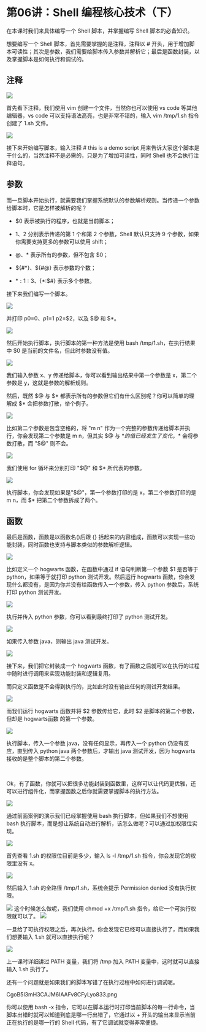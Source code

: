 # 第06讲：Shell 编程核心技术（下）

在本课时我们来具体编写一个 Shell 脚本，并掌握编写 Shell 脚本的必备知识。

想要编写一个 Shell 脚本，首先需要掌握的是注释，注释以 # 开头，用于增加脚本可读性；其次是参数，我们需要给脚本传入参数并解析它；最后是函数封装，以及掌握脚本是如何执行和调试的。

## 注释

![](/static/image/CgotOV3mHmOAVwNqAAB4Dtu9NTs336.png)

首先看下注释，我们使用 vim 创建一个文件，当然你也可以使用 vs code 等其他编辑器，vs code 可以支持语法高亮，也是非常不错的，输入 vim /tmp/1.sh 指令创建了 1.sh 文件。 

![](/static/image/CgotOV3mHnGAcmsMAAB09eOs0V8120.png)

接下来开始编写脚本，输入注释 # this is a demo script 用来告诉大家这个脚本是干什么的，当然注释不是必需的，只是为了增加可读性，同时 Shell 也不会执行注释语句。

## 参数     

而一旦脚本开始执行，就需要我们掌握系统默认的参数解析规则。当传递一个参数给脚本时，它是怎样被解析的呢？

* $0 表示被执行的程序，也就是当前脚本；

* $1、$2 分别表示传递的第 1 个和第 2 个参数，Shell 默认只支持 9 个参数，如果你需要支持更多的参数可以使用 shift；

* $@、$* 表示所有的参数，但不包含 $0；

* ${#*}、${#@} 表示参数的个数；

* ${*:1:3}、${*:$#} 表示多个参数。

接下来我们编写一个脚本。     

![](/static/image/CgoB5l3mHnyAa4b9AACcvwS38OE594.png)

并打印 p0=$0、p1=$1 p2=$2，以及 $@ 和 $*。

![](/static/image/CgoB5l3mHoWAaTN7AAHqWUW2NTU287.png)

然后开始执行脚本，执行脚本的第一种方法是使用 bash /tmp/1.sh，在执行结果中 $0 是当前的文件名，但此时参数没有值。

![](/static/image/CgotOV3mHo2ARK47AAHLXCyvNz8110.png)

我们输入参数 x、y 传递给脚本，你可以看到输出结果中第一个参数是 x，第二个参数是 y，这就是参数的解析规则。

然后，既然 $@ 与 $* 都表示所有的参数但它们有什么区别呢？你可以简单的理解成 $* 会把参数打散，举个例子。

![](/static/image/CgoB5l3mHpaAJwbtAAGm5AmGJZA068.png)

比如第二个参数是包含空格的，将 "m n" 作为一个完整的参数传递给脚本并执行，你会发现第二个参数是 m n，但其实 $@ 与 $* 的值已经发生了变化，$* 会将参数打散，而 "$@" 则不会。

![](/static/image/CgoB5l3mHp-AGEWgAACvvz4hjIA356.png)

我们使用 for 循环来分别打印 "$@" 和 $* 所代表的参数。

![](/static/image/CgotOV3mHqmAJ1dsAAFw0CGIpXM118.png)

执行脚本，你会发现如果是"$@"，第一个参数打印的是 x，第二个参数打印的是 m n，而 $* 把第二个参数拆成了两个。

## 函数     

最后是函数，函数是以函数名()后跟 {} 括起来的内容组成，函数可以实现一些功能封装，同时函数也支持与脚本类似的参数解析逻辑。

![](/static/image/CgoB5l3mHrSALa60AAG18PfnhoY767.png)

比如定义一个 hogwarts 函数，在函数中通过 if 语句判断第一个参数 $1 是否等于 python，如果等于就打印 python 测试开发。然后运行 hogwarts 函数，你会发现什么都没有，是因为你并没有给函数传入一个参数，传入 python 参数后，系统打印 python 测试开发。

![](/static/image/CgotOV3mHr-AN2ZyAAEBtQa6ZR8422.png)

执行并传入 python 参数，你可以看到最终打印了 python 测试开发。

![](/static/image/CgoB5l3mHtGAaT5OAAG5fFP2WZw702.png)

如果传入参数 java，则输出 java 测试开发。

![](/static/image/CgotOV3mHtuANXSqAAEH6Py_Xac382.png)

接下来，我们把它封装成一个 hogwarts 函数，有了函数之后就可以在执行的过程中随时进行调用来实现功能封装和逻辑复用。

而只定义函数是不会得到执行的，比如此时没有输出任何的测试开发结果。

![](/static/image/CgotOV3mHxiAYFWfAAEdgQmOdxA853.png)

而我们运行 hogwarts 函数并将 $2 参数传给它，此时 $2 是脚本的第二个参数，但却是 hogwarts函数 的第一个参数。

![](/static/image/CgoB5l3mHyKANsqtAAGM238AlPY383.png)

执行脚本，传入一个参数 java，没有任何显示，再传入一个 python 仍没有反应，直到传入 python java 两个参数后，才输出 java 测试开发，因为 hogwarts 接收的是整个脚本的第二个参数。

             

Ok，有了函数，你就可以把很多功能封装到函数里，这样可以让代码更优雅，还可以进行组件化，而掌握函数之后你就需要掌握脚本的执行方法。

![](/static/image/CgotOV3mHy2AA4GsAAFi8HS0YMk372.png)

通过前面案例的演示我们已经掌握使用 bash 执行脚本，但如果我们不想使用 bash 执行脚本，而是想让系统自动进行解析，该怎么做呢？可以通过加权限位实现。

![](/static/image/CgotOV3mHzeAXyu9AAGwW6ETkz4673.png)

首先查看 1.sh 的权限位目前是多少，输入 ls -l /tmp/1.sh 指令，你会发现它的权限里没有 x。

![](/static/image/CgotOV3mH0OAUIsfAAGy_TmPGnc630.png)

然后输入 1.sh 的全路径 /tmp/1.sh，系统会提示 Permission denied 没有执行权限。

![](/static/image/CgotOV3mH0yAbthXAAG_xPVX3HE664.png)
这个时候怎么做呢，我们使用 chmod +x /tmp/1.sh 指令，给它一个可执行权限就可以了。
![](/static/image/CgoB5l3mH1qAZynAAAG9pFvkV0M505.png)

一旦给了可执行权限之后，再次执行。你会发现它已经可以直接执行了，而如果我们想要输入 1.sh 就可以直接执行呢？

![](/static/image/CgoB5l3mH2aAOOGLAAG4sIaDfBY784.png)

上一课时详细讲过 PATH 变量，我们将 /tmp 加入 PATH 变量中，这时就可以直接输入 1.sh 执行了。

还有一个问题就是如果我们的脚本写错了在执行过程中如何进行调试呢。

CgoB5l3mH3CAJM6IAAFv8CFyLyo833.png

你可以使用 bash -x 指令，它可以在脚本运行时打印当前脚本的每一行命令，当脚本出错时就可以知道到底是哪一行出错了，它通过以 + 开头的输出来显示当前正在执行的是哪一行的 Shell 代码，有了它调试就变得非常便捷。